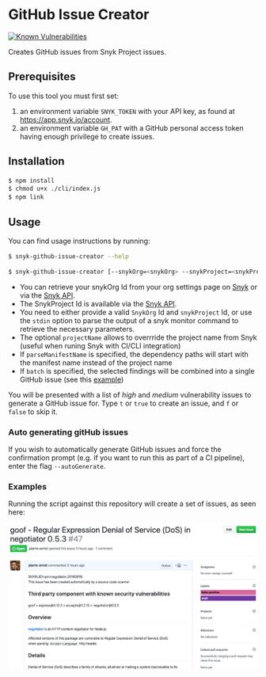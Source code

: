 # GitHub Issue Creator

[![Known Vulnerabilities](https://snyk.io/test/github/pierre-ernst/snyk-github-issue-creator/badge.svg?targetFile=package.json)](https://snyk.io/test/github/pierre-ernst/snyk-github-issue-creator?targetFile=package.json)

Creates GitHub issues from Snyk Project issues.

## Prerequisites

To use this tool you must first set:

1. an environment variable `SNYK_TOKEN` with your API key, as found at https://app.snyk.io/account.
1. an environment variable `GH_PAT` with a GitHub personal access token having enough privilege to create issues.

## Installation

```bash
$ npm install
$ chmod u+x ./cli/index.js
$ npm link
```

## Usage

You can find usage instructions by running:

```bash
$ snyk-github-issue-creator --help
```

```bash
$ snyk-github-issue-creator [--snykOrg=<snykOrg> --snykProject=<snykProject> | --stdin ] --ghOwner=<ghOwner> --ghRepo=<ghRepo> [--ghLabels=<ghLabel>,...] [--projectName=<projectName>] [--parseManifestName] [--batch] [--autoGenerate]
```

-   You can retrieve your snykOrg Id from your org settings page on [Snyk](https://snyk.io) or via the [Snyk API](https://snyk.docs.apiary.io/#reference/organisations/the-snyk-organisation-for-a-request/list-all-the-organisations-a-user-belongs-to).
-   The SnykProject Id is available via the [Snyk API](https://snyk.docs.apiary.io/#reference/projects/projects-by-organisation/list-all-projects).
-   You need to either provide a valid `SnykOrg` Id and `snykProject` Id, or use the `stdin` option to parse the output of a snyk monitor command to retrieve the necessary parameters.
-   The optional `projectName` allows to overrride the project name from Snyk (useful when runing Snyk with CI/CLI integration)
-   If `parseManifestName` is specified, the dependency paths will start with the manifest name instead of the project name
-   If `batch` is specified, the selected findings will be combined into a single GitHub issue (see this [example](screenshot-issue-batch.png))

You will be presented with a list of _high_ and _medium_ vulnerability issues to
generate a GitHub issue for. Type `t` or `true` to create an issue,
and `f` or `false` to skip it.

### Auto generating gitHub issues

If you wish to automatically generate GitHub issues and force the confirmation prompt (e.g. if you want to run this as part of a CI pipeline), enter the flag `--autoGenerate`.

### Examples

Running the script against this repository will create a set of issues, as seen here:

![screen shot of a created issue](screenshot-issue-dogfooding.png)
